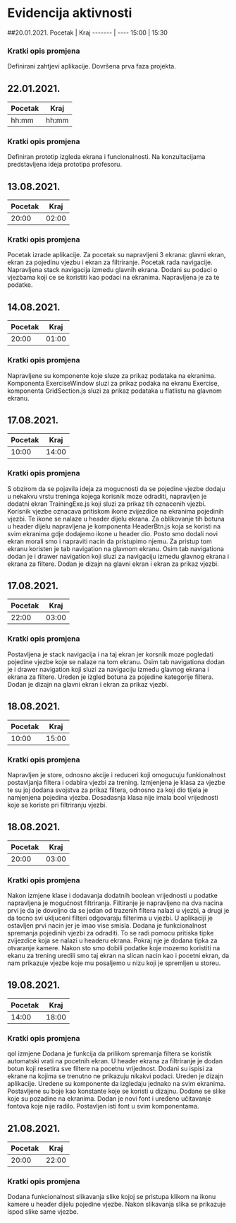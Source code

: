 # Evidencija aktivnosti

##20.01.2021.
Pocetak | Kraj
------- | ----
15:00   | 15:30
### Kratki opis promjena
Definirani zahtjevi aplikacije.
Dovršena prva faza projekta.

## 22.01.2021.
Pocetak | Kraj
------- | ----
hh:mm   | hh:mm
### Kratki opis promjena
Definiran prototip izgleda ekrana i funcionalnosti.
Na konzultacijama predstavljena ideja prototipa profesoru.

## 13.08.2021.
Pocetak | Kraj
------- | ----
20:00   | 02:00
### Kratki opis promjena
Pocetak izrade aplikacije.
Za pocetak su napravljeni 3 ekrana: glavni ekran, ekran za pojedinu vjezbu i ekran za filtriranje. Pocetak rada navigacije. Napravljena stack navigacija izmedu glavnih ekrana. Dodani su podaci o vjezbama koji ce se koristiti kao podaci na ekranima. Napravljena je za te podatke.

## 14.08.2021.
Pocetak | Kraj
------- | ----
20:00   | 01:00
### Kratki opis promjena
Napravljene su komponente koje sluze za prikaz podataka na ekranima. Komponenta ExerciseWindow sluzi za prikaz podaka na ekranu Exercise, komponenta GridSection.js sluzi za prikaz podataka u flatlistu na glavnom ekranu.

## 17.08.2021.
Pocetak | Kraj
------- | ----
10:00   | 14:00
### Kratki opis promjena
S obzirom da se pojavila ideja za mogucnosti da se pojedine vjezbe dodaju u nekakvu vrstu treninga kojega korisnik moze odraditi, napravljen je dodatni ekran TrainingExe.js koji sluzi za prikaz tih oznacenih vjezbi. Korisnik vjezbe oznacava pritiskom ikone zvijezdice na ekranima pojedinih vjezbi. Te ikone se nalaze u header dijelu ekrana. Za oblikovanje tih botuna u header dijelu napravljena je komponenta HeaderBtn.js koja se koristi na svim ekranima gdje dodajemo ikone u header dio. Posto smo dodali novi ekran morali smo i napraviti nacin da pristupimo njemu. Za pristup tom ekranu koristen je tab navigation na glavnom ekranu. Osim tab navigationa dodan je i drawer navigation koji sluzi za navigaciju izmedu glavnog ekrana i ekrana za filtere. Dodan je dizajn na glavni ekran i ekran za prikaz vjezbi.

## 17.08.2021.
Pocetak | Kraj
------- | ----
22:00   | 03:00
### Kratki opis promjena
Postavljena je stack navigacija i na taj ekran jer korsnik moze pogledati pojedine vjezbe koje se nalaze na tom ekranu. Osim tab navigationa dodan je i drawer navigation koji sluzi za navigaciju izmedu glavnog ekrana i ekrana za filtere. Ureden je izgled botuna za pojedine kategorije filtera. Dodan je dizajn na glavni ekran i ekran za prikaz vjezbi.

## 18.08.2021.
Pocetak | Kraj
------- | ----
10:00   | 15:00
### Kratki opis promjena
Napravljen je store, odnosno akcije i reduceri koji omogucuju funkionalnost postavljanja filtera i odabira vjezbi za trening. Izmjenjena je klasa za vjezbe te su joj dodana svojstva za prikaz filtera, odnosno za koji dio tijela je namjenjena pojedina vjezba. Dosadasnja klasa nije imala bool vrijednosti koje se koriste pri filtriranju vjezbi.

## 18.08.2021.
Pocetak | Kraj
------- | ----
20:00   | 03:00
### Kratki opis promjena
 Nakon izmjene klase i dodavanja dodatnih boolean vrijednosti u podatke napravljena je mogućnost filtriranja. Filtiranje je napravljeno na dva nacina prvi je da je dovoljno da se jedan od trazenih filtera nalazi u vjezbi, a drugi je da tocno svi ukljuceni filteri odgovaraju filterima u vjezbi. U aplikaciji je ostavljen prvi nacin jer je imao vise smisla.
Dodana je funkcionalnost spremanja pojedinih vjezbi za odraditi. To se radi pomocu pritiska tipke zvijezdice koja se nalazi u headeru ekrana. Pokraj nje je dodana tipka za otvaranje kamere. Nakon sto smo dobili podatke koje mozemo koristiti na ekanu za trening uredili smo taj ekran na slican nacin kao i pocetni ekran, da nam prikazuje vjezbe koje mu posaljemo u nizu koji je spremljen u storeu.

## 19.08.2021.
Pocetak | Kraj
------- | ----
14:00   | 18:00
### Kratki opis promjena
qol izmjene
Dodana je funkcija da prilikom spremanja filtera se koristik automatski vrati na pocetnih ekran. U header ekrana za filtriranje je dodan botun koji resetira sve filtere na pocetnu vrijednost. Dodani su ispisi za ekrane na kojima se trenutno ne prikazuju nikakvi podaci. Ureden je dizajn aplikacije. Uredene su komponente da izgledaju jednako na svim ekranima. Postavljene su boje kao konstante koje se koristi u dizajnu. Dodane se slike koje su pozadine na ekranima. Dodan je novi font i uređeno učitavanje fontova koje nije radilo. Postavljen isti font u svim komponentama.

## 21.08.2021.
Pocetak | Kraj
------- | ----
20:00   | 22:00
### Kratki opis promjena
Dodana funkcionalnost slikavanja slike kojoj se pristupa klikom na ikonu kamere u header dijelu pojedine vjezbe. Nakon slikavanja slika se prikazuje ispod slike same vjezbe.